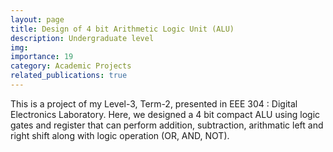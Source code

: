 ```yaml
---
layout: page
title: Design of 4 bit Arithmetic Logic Unit (ALU)
description: Undergraduate level
img:
importance: 19
category: Academic Projects
related_publications: true
---
```


This is a project of my Level-3, Term-2, presented in EEE 304 : Digital Electronics Laboratory. Here, we designed a 4 bit compact ALU using logic gates and register that can perform addition, subtraction, arithmatic left and right shift along with logic operation (OR, AND, NOT).


 <!-- The details can be found in the pdf [here][LINK] -->



<!-- [LINK]:https://drive.google.com/file/d/1YoifKh4I6IPSAl-Wb13wE-IepdGaufCQ/view?usp=sharing -->